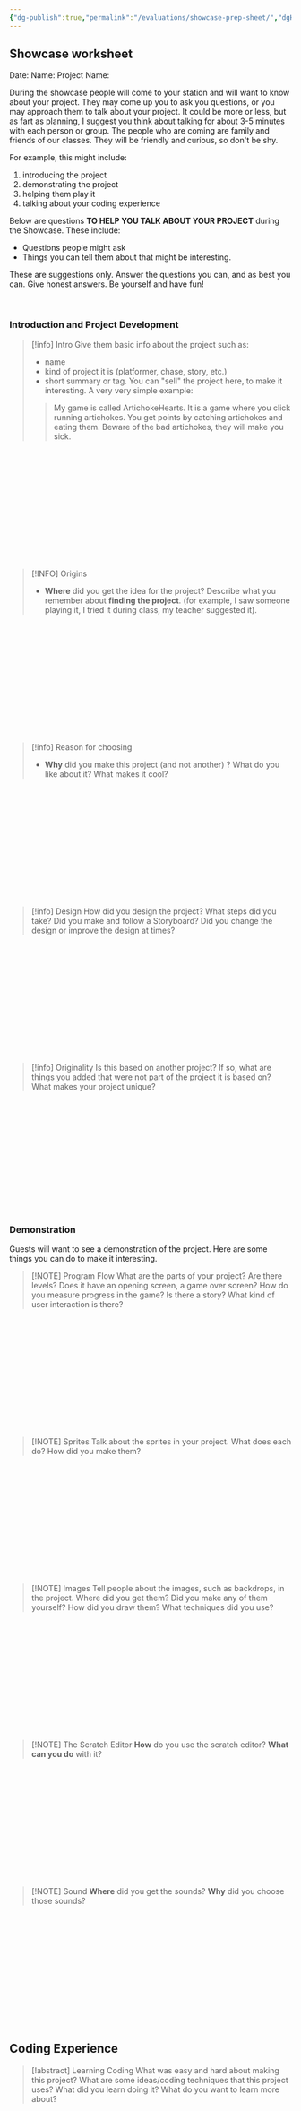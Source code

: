 ```yaml
---
{"dg-publish":true,"permalink":"/evaluations/showcase-prep-sheet/","dgHomeLink":true,"dgPassFrontmatter":false}
---
```



## Showcase worksheet

Date: 
Name:
Project Name:

During the showcase people will come to your station and will want to know about your project. They may come up you to ask you questions, or you may approach them to talk about your project. It could be more or less, but as fart as planning, I suggest you think about talking for about 3-5 minutes with each person or group.  The people who are coming are family and friends of our classes. They will be friendly and curious, so don't be shy. 

For example, this might include: 
1. introducing the project
2. demonstrating the project 
3. helping them play it
4. talking about your coding experience

Below are questions <b>TO HELP YOU TALK ABOUT YOUR PROJECT</b> during the Showcase. These include:
* Questions people might ask
* Things you can tell them about that might be interesting. 

These are suggestions only. Answer the questions you can, and as best you can. Give honest answers.  Be yourself and have fun!

<div style="page-break-after: always; visibility: hidden"> 
\pagebreak 
</div>

### Introduction and Project Development
> [!info] Intro
> Give them basic info about the project such as:
> * name
 >* kind of project it is (platformer, chase, story, etc.) 
 >* short summary or tag. You can "sell" the project here, to make it interesting. A very very simple example: 
 >> My game is called ArtichokeHearts. It is a game where you click running artichokes. You get points by catching artichokes and eating them. Beware of the bad artichokes, they will make you sick.
<div style="height:200px;"></div>

> [!INFO] Origins
> * **Where** did you get the idea for the project? Describe what you remember about **finding the project**. (for example, I saw someone playing it, I tried it during class, my teacher suggested it). 
<div style="height:200px;"></div>

> [!info] Reason for choosing
> * **Why** did  you make this project (and not another) ? What do you like about it? What makes it cool?
<div style="height:200px;"></div>

> [!info] Design
> How did you design the project? What steps did you take? Did you make and follow a Storyboard? Did you change the design or improve the design at times?
<div style="height:200px;"></div>

> [!info] Originality
 > Is this based on another project? If so, what are things you added that were not part of the project it is based on? What makes your project unique?
<div style="height:200px;"></div>

### Demonstration

Guests will want to see a demonstration of the project. Here are some things you can do to make it interesting.

> [!NOTE] Program Flow
> What are the parts of your project? Are there levels? Does it have an opening screen, a game over screen? How do you measure progress in the game? Is there a story? What kind of user interaction is there? 
<div style="height:200px;"></div>

> [!NOTE] Sprites
> Talk about the sprites in your project. What does each do? How did you make them?
<div style="height:200px;"></div>

> [!NOTE] Images
> Tell people about the images, such as backdrops, in the project. Where did you get them? Did you make any of them yourself? How did you draw them? What techniques did you use? 
<div style="height:200px;"></div>

> [!NOTE] The Scratch Editor
> **How** do you use the scratch editor? **What can you do** with it?
<div style="height:200px;"></div>

> [!NOTE] Sound
> **Where** did you get the sounds? **Why** did you choose those sounds?
<div style="height:200px;"></div>


## Coding Experience

> [!abstract] Learning Coding
> What was easy and hard about making this project? What are some ideas/coding techniques that this project uses? What did you learn doing it? What do you want to learn more about? 
<div style="height:200px;"></div>

> [!abstract] Effort
> How long did you work on this project? What was working on it like? 

<div style="height:200px;"></div>

> [!abstract] Completion
> Is the project finished? Are there parts you want to add?
<div style="height:200px;"></div>
